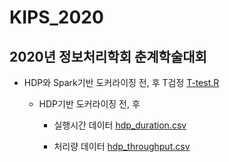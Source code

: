# KIPS_2020

## 2020년 정보처리학회 춘계학술대회

* HDP와 Spark기반 도커라이징 전, 후 T검정 [T-test.R](https://github.com/boahchoi/KIPS_2020/blob/master/T-test.R)


  + HDP기반 도커라이징 전, 후 
  
      - 실행시간 데이터 [hdp_duration.csv](https://github.com/boahchoi/KIPS_2020/blob/master/hdp_duration.csv)
      
      - 처리량 데이터 [hdp_throughput.csv](https://github.com/boahchoi/KIPS_2020/blob/master/hdp_throughput.csv)

